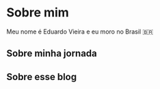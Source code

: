 # Sobre mim

Meu nome é Eduardo Vieira e eu moro no Brasil 🇧🇷

## Sobre minha jornada

## Sobre esse blog